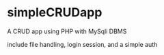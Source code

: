 # simpleCRUDapp
A CRUD app using PHP with MySqli DBMS 

include file handling, login session, and a simple auth
